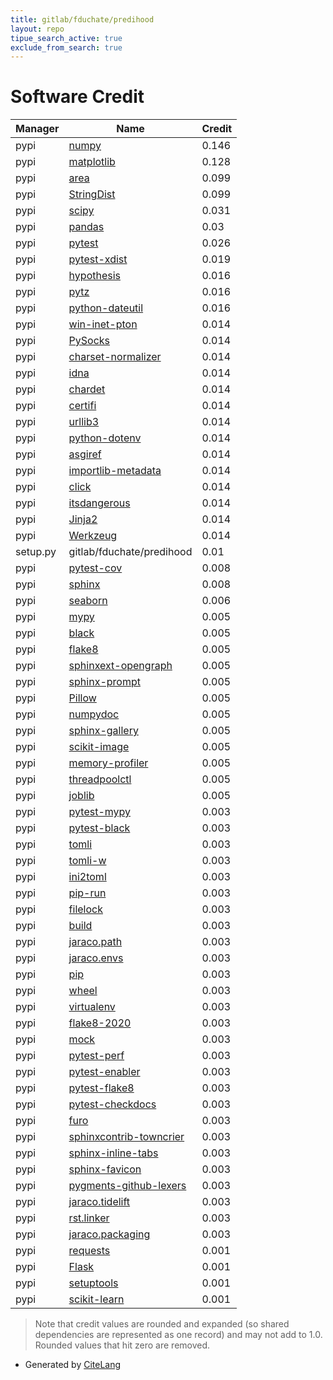 ```yaml
---
title: gitlab/fduchate/predihood
layout: repo
tipue_search_active: true
exclude_from_search: true
---
```

# Software Credit

|Manager|Name|Credit|
|-------|----|------|
|pypi|[numpy](https://www.numpy.org)|0.146|
|pypi|[matplotlib](https://matplotlib.org)|0.128|
|pypi|[area](https://github.com/scisco/area)|0.099|
|pypi|[StringDist](https://github.com/obulkin/string-dist)|0.099|
|pypi|[scipy](https://pypi.org/project/scipy)|0.031|
|pypi|[pandas](https://pandas.pydata.org)|0.03|
|pypi|[pytest](https://pypi.org/project/pytest)|0.026|
|pypi|[pytest-xdist](https://pypi.org/project/pytest-xdist)|0.019|
|pypi|[hypothesis](https://pypi.org/project/hypothesis)|0.016|
|pypi|[pytz](https://pypi.org/project/pytz)|0.016|
|pypi|[python-dateutil](https://pypi.org/project/python-dateutil)|0.016|
|pypi|[win-inet-pton](https://pypi.org/project/win-inet-pton)|0.014|
|pypi|[PySocks](https://pypi.org/project/PySocks)|0.014|
|pypi|[charset-normalizer](https://pypi.org/project/charset-normalizer)|0.014|
|pypi|[idna](https://pypi.org/project/idna)|0.014|
|pypi|[chardet](https://pypi.org/project/chardet)|0.014|
|pypi|[certifi](https://pypi.org/project/certifi)|0.014|
|pypi|[urllib3](https://pypi.org/project/urllib3)|0.014|
|pypi|[python-dotenv](https://pypi.org/project/python-dotenv)|0.014|
|pypi|[asgiref](https://pypi.org/project/asgiref)|0.014|
|pypi|[importlib-metadata](https://pypi.org/project/importlib-metadata)|0.014|
|pypi|[click](https://pypi.org/project/click)|0.014|
|pypi|[itsdangerous](https://pypi.org/project/itsdangerous)|0.014|
|pypi|[Jinja2](https://pypi.org/project/Jinja2)|0.014|
|pypi|[Werkzeug](https://pypi.org/project/Werkzeug)|0.014|
|setup.py|gitlab/fduchate/predihood|0.01|
|pypi|[pytest-cov](https://pypi.org/project/pytest-cov)|0.008|
|pypi|[sphinx](https://pypi.org/project/sphinx)|0.008|
|pypi|[seaborn](https://seaborn.pydata.org)|0.006|
|pypi|[mypy](http://www.mypy-lang.org/)|0.005|
|pypi|[black](https://pypi.org/project/black)|0.005|
|pypi|[flake8](https://pypi.org/project/flake8)|0.005|
|pypi|[sphinxext-opengraph](https://pypi.org/project/sphinxext-opengraph)|0.005|
|pypi|[sphinx-prompt](https://pypi.org/project/sphinx-prompt)|0.005|
|pypi|[Pillow](https://pypi.org/project/Pillow)|0.005|
|pypi|[numpydoc](https://pypi.org/project/numpydoc)|0.005|
|pypi|[sphinx-gallery](https://pypi.org/project/sphinx-gallery)|0.005|
|pypi|[scikit-image](https://pypi.org/project/scikit-image)|0.005|
|pypi|[memory-profiler](https://pypi.org/project/memory-profiler)|0.005|
|pypi|[threadpoolctl](https://pypi.org/project/threadpoolctl)|0.005|
|pypi|[joblib](https://pypi.org/project/joblib)|0.005|
|pypi|[pytest-mypy](https://pypi.org/project/pytest-mypy)|0.003|
|pypi|[pytest-black](https://pypi.org/project/pytest-black)|0.003|
|pypi|[tomli](https://pypi.org/project/tomli)|0.003|
|pypi|[tomli-w](https://pypi.org/project/tomli-w)|0.003|
|pypi|[ini2toml](https://pypi.org/project/ini2toml)|0.003|
|pypi|[pip-run](https://pypi.org/project/pip-run)|0.003|
|pypi|[filelock](https://pypi.org/project/filelock)|0.003|
|pypi|[build](https://pypi.org/project/build)|0.003|
|pypi|[jaraco.path](https://pypi.org/project/jaraco.path)|0.003|
|pypi|[jaraco.envs](https://pypi.org/project/jaraco.envs)|0.003|
|pypi|[pip](https://pypi.org/project/pip)|0.003|
|pypi|[wheel](https://pypi.org/project/wheel)|0.003|
|pypi|[virtualenv](https://pypi.org/project/virtualenv)|0.003|
|pypi|[flake8-2020](https://pypi.org/project/flake8-2020)|0.003|
|pypi|[mock](https://pypi.org/project/mock)|0.003|
|pypi|[pytest-perf](https://pypi.org/project/pytest-perf)|0.003|
|pypi|[pytest-enabler](https://pypi.org/project/pytest-enabler)|0.003|
|pypi|[pytest-flake8](https://pypi.org/project/pytest-flake8)|0.003|
|pypi|[pytest-checkdocs](https://pypi.org/project/pytest-checkdocs)|0.003|
|pypi|[furo](https://pypi.org/project/furo)|0.003|
|pypi|[sphinxcontrib-towncrier](https://pypi.org/project/sphinxcontrib-towncrier)|0.003|
|pypi|[sphinx-inline-tabs](https://pypi.org/project/sphinx-inline-tabs)|0.003|
|pypi|[sphinx-favicon](https://pypi.org/project/sphinx-favicon)|0.003|
|pypi|[pygments-github-lexers](https://pypi.org/project/pygments-github-lexers)|0.003|
|pypi|[jaraco.tidelift](https://pypi.org/project/jaraco.tidelift)|0.003|
|pypi|[rst.linker](https://pypi.org/project/rst.linker)|0.003|
|pypi|[jaraco.packaging](https://pypi.org/project/jaraco.packaging)|0.003|
|pypi|[requests](https://requests.readthedocs.io)|0.001|
|pypi|[Flask](https://palletsprojects.com/p/flask)|0.001|
|pypi|[setuptools](https://github.com/pypa/setuptools)|0.001|
|pypi|[scikit-learn](http://scikit-learn.org)|0.001|


> Note that credit values are rounded and expanded (so shared dependencies are represented as one record) and may not add to 1.0. Rounded values that hit zero are removed.


- Generated by [CiteLang](https://github.com/vsoch/citelang)
